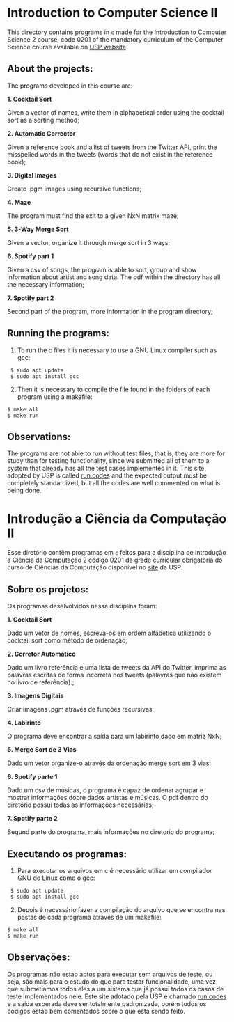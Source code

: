 # Introduction to Computer Science II

This directory contains programs in `c` made for the Introduction to Computer Science 2 course, code 0201 of the mandatory curriculum of the Computer Science course available on [USP website](https://uspdigital.usp.br/jupiterweb/).

## About the projects:

The programs developed in this course are:

**1. Cocktail Sort**<p>
Given a vector of names, write them in alphabetical order using the cocktail sort as a sorting method;

**2. Automatic Corrector**<p>
Given a reference book and a list of tweets from the Twitter API, print the misspelled words in the tweets (words that do not exist in the reference book);

**3. Digital Images**<p>
Create .pgm images using recursive functions;

**4. Maze**<p>
The program must find the exit to a given NxN matrix maze;

**5. 3-Way Merge Sort**<p>
Given a vector, organize it through merge sort in 3 ways;

**6. Spotify part 1**<p>
Given a csv of songs, the program is able to sort, group and show information about artist and song data. The pdf within the directory has all the necessary information;

**7. Spotify part 2**<p>
Second part of the program, more information in the program directory;

## Running the programs:

1. To run the c files it is necessary to use a GNU Linux compiler such as gcc:<p>
 
```
 $ sudo apt update
 $ sudo apt install gcc
```
 
2. Then it is necessary to compile the file found in the folders of each program using a makefile:<p>
```
$ make all
$ make run
```

## Observations:
The programs are not able to run without test files, that is, they are more for study than for testing functionality, since we submitted all of them to a system that already has all the test cases implemented in it. This site adopted by USP is called [run.codes](http://www.runc.codes.com) and the expected output must be completely standardized, but all the codes are well commented on what is being done.


# Introdução a Ciência da Computação II
Esse diretório contêm programas em `c` feitos para a disciplina de Introdução a Ciência da Computação 2 código 0201 da grade curricular obrigatória do curso de Ciências da Computação disponível no [site](https://uspdigital.usp.br/jupiterweb/) da USP.

## Sobre os projetos:

Os programas deselvolvidos nessa disciplina foram:

**1. Cocktail Sort**<p>
Dado um vetor de nomes, escreva-os em ordem alfabetica utilizando o cocktail sort como método de ordenação;

**2. Corretor Automático**<p>
Dado um livro referência e uma lista de tweets da API do Twitter, imprima as palavras escritas de forma incorreta nos tweets (palavras que não existem no livro de referência).;

**3. Imagens Digitais**<p>
Criar imagens .pgm através de funções recursivas;

**4. Labirinto**<p>
O programa deve encontrar a saída para um labirinto dado em matriz NxN;

**5. Merge Sort de 3 Vias**<p>
Dado um vetor organize-o através da ordenação merge sort em 3 vias;

**6. Spotify parte 1**<p>
Dado um csv de músicas, o programa é capaz de ordenar agrupar e mostrar informações dobre dados artistas e músicas. O pdf dentro do diretório possui todas as informações necessárias;

**7. Spotify parte 2**<p>
Segund parte do programa, mais informações no diretorio do programa;

## Executando os programas:

1. Para executar os arquivos em c é necessário utilizar um compilador GNU do Linux como o gcc:<p>
```
 $ sudo apt update
 $ sudo apt install gcc
```
2. Depois é necessário fazer a compilação do arquivo que se encontra nas pastas de cada programa através de um makefile:<p>
```
$ make all
$ make run
```

## Observações:
Os programas não estao aptos para executar sem arquivos de teste, ou seja, são mais para o estudo do que para testar funcionalidade, uma vez que submetíamos todos eles a um sistema que já possui todos os casos de teste implementados nele. Este site adotado pela USP é chamado [run.codes](http://www.runc.codes.com) e a saída esperada deve ser totalmente padronizada, porém todos
os códigos estão bem comentados sobre o que está sendo feito.
 
 
